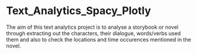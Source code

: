 # Text_Analytics_Spacy_Plotly
The aim of this text analytics project is to analyse a storybook or novel through extracting out the characters, their dialogue, words/verbs used them and also to check the locations and time occurences mentioned in the novel.
